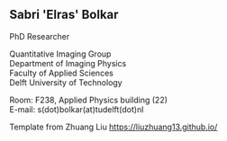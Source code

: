 ## Sabri 'Elras' Bolkar  
PhD Researcher  

Quantitative Imaging Group  
Department of Imaging Physics  
Faculty of Applied Sciences  
Delft University of Technology   

Room: F238, Applied Physics building (22)  
E-mail: s(dot)bolkar(at)tudelft(dot)nl  

Template from Zhuang Liu https://liuzhuang13.github.io/
